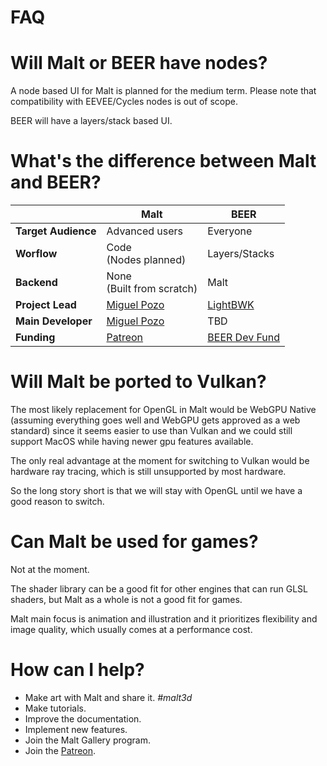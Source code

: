 # FAQ

# Will Malt or BEER have nodes?

A node based UI for Malt is planned for the medium term.
Please note that compatibility with EEVEE/Cycles nodes is out of scope.

BEER will have a layers/stack based UI.

# What's the difference between Malt and BEER?

|   | Malt | BEER |
|---|------|------|
| **Target Audience** | Advanced users | Everyone |
| **Worflow** | Code <br> (Nodes planned) | Layers/Stacks |
| **Backend** | None <br> (Built from scratch) | Malt |
| **Project Lead** | [Miguel Pozo](https://twitter.com/pragma37) | [LightBWK](https://twitter.com/Lightbwk) |
| **Main Developer** | [Miguel Pozo](https://twitter.com/pragma37) | TBD |
| **Funding** | [Patreon](https://patreon.com/pragma37) | [BEER Dev Fund](https://blendernpr.org/beer/) |

# Will Malt be ported to Vulkan?

The most likely replacement for OpenGL in Malt would be WebGPU Native (assuming everything goes well and WebGPU gets approved as a web standard) since it seems easier to use than Vulkan and we could still support MacOS while having newer gpu features available.

The only real advantage at the moment for switching to Vulkan would be hardware ray tracing, which is still unsupported by most hardware.

So the long story short is that we will stay with OpenGL until we have a good reason to switch.

# Can Malt be used for games?

Not at the moment.

The shader library can be a good fit for other engines that can run GLSL shaders, but Malt as a whole is not a good fit for games.

Malt main focus is animation and illustration and it prioritizes flexibility and image quality, which usually comes at a performance cost.

# How can I help?

- Make art with Malt and share it. *#malt3d*
- Make tutorials.
- Improve the documentation.
- Implement new features.
- Join the Malt Gallery program.
- Join the [Patreon](https://www.patreon.com/pragma37).

